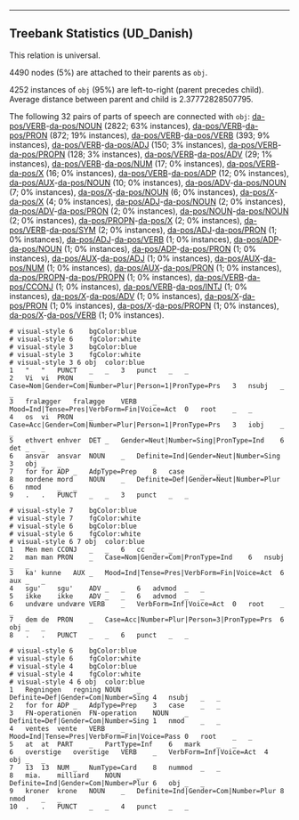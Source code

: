 

--------------------------------------------------------------------------------

## Treebank Statistics (UD_Danish)

This relation is universal.

4490 nodes (5%) are attached to their parents as `obj`.

4252 instances of `obj` (95%) are left-to-right (parent precedes child).
Average distance between parent and child is 2.37772828507795.

The following 32 pairs of parts of speech are connected with `obj`: [da-pos/VERB]()-[da-pos/NOUN]() (2822; 63% instances), [da-pos/VERB]()-[da-pos/PRON]() (872; 19% instances), [da-pos/VERB]()-[da-pos/VERB]() (393; 9% instances), [da-pos/VERB]()-[da-pos/ADJ]() (150; 3% instances), [da-pos/VERB]()-[da-pos/PROPN]() (128; 3% instances), [da-pos/VERB]()-[da-pos/ADV]() (29; 1% instances), [da-pos/VERB]()-[da-pos/NUM]() (17; 0% instances), [da-pos/VERB]()-[da-pos/X]() (16; 0% instances), [da-pos/VERB]()-[da-pos/ADP]() (12; 0% instances), [da-pos/AUX]()-[da-pos/NOUN]() (10; 0% instances), [da-pos/ADV]()-[da-pos/NOUN]() (7; 0% instances), [da-pos/X]()-[da-pos/NOUN]() (6; 0% instances), [da-pos/X]()-[da-pos/X]() (4; 0% instances), [da-pos/ADJ]()-[da-pos/NOUN]() (2; 0% instances), [da-pos/ADV]()-[da-pos/PRON]() (2; 0% instances), [da-pos/NOUN]()-[da-pos/NOUN]() (2; 0% instances), [da-pos/PROPN]()-[da-pos/X]() (2; 0% instances), [da-pos/VERB]()-[da-pos/SYM]() (2; 0% instances), [da-pos/ADJ]()-[da-pos/PRON]() (1; 0% instances), [da-pos/ADJ]()-[da-pos/VERB]() (1; 0% instances), [da-pos/ADP]()-[da-pos/NOUN]() (1; 0% instances), [da-pos/ADP]()-[da-pos/PRON]() (1; 0% instances), [da-pos/AUX]()-[da-pos/ADJ]() (1; 0% instances), [da-pos/AUX]()-[da-pos/NUM]() (1; 0% instances), [da-pos/AUX]()-[da-pos/PRON]() (1; 0% instances), [da-pos/PROPN]()-[da-pos/PROPN]() (1; 0% instances), [da-pos/VERB]()-[da-pos/CCONJ]() (1; 0% instances), [da-pos/VERB]()-[da-pos/INTJ]() (1; 0% instances), [da-pos/X]()-[da-pos/ADV]() (1; 0% instances), [da-pos/X]()-[da-pos/PRON]() (1; 0% instances), [da-pos/X]()-[da-pos/PROPN]() (1; 0% instances), [da-pos/X]()-[da-pos/VERB]() (1; 0% instances).


~~~ conllu
# visual-style 6	bgColor:blue
# visual-style 6	fgColor:white
# visual-style 3	bgColor:blue
# visual-style 3	fgColor:white
# visual-style 3 6 obj	color:blue
1	"	"	PUNCT	_	_	3	punct	_	_
2	Vi	vi	PRON	_	Case=Nom|Gender=Com|Number=Plur|Person=1|PronType=Prs	3	nsubj	_	_
3	fralægger	fralægge	VERB	_	Mood=Ind|Tense=Pres|VerbForm=Fin|Voice=Act	0	root	_	_
4	os	vi	PRON	_	Case=Acc|Gender=Com|Number=Plur|Person=1|PronType=Prs	3	iobj	_	_
5	ethvert	enhver	DET	_	Gender=Neut|Number=Sing|PronType=Ind	6	det	_	_
6	ansvar	ansvar	NOUN	_	Definite=Ind|Gender=Neut|Number=Sing	3	obj	_	_
7	for	for	ADP	_	AdpType=Prep	8	case	_	_
8	mordene	mord	NOUN	_	Definite=Def|Gender=Neut|Number=Plur	6	nmod	_	_
9	.	.	PUNCT	_	_	3	punct	_	_

~~~


~~~ conllu
# visual-style 7	bgColor:blue
# visual-style 7	fgColor:white
# visual-style 6	bgColor:blue
# visual-style 6	fgColor:white
# visual-style 6 7 obj	color:blue
1	Men	men	CCONJ	_	_	6	cc	_	_
2	man	man	PRON	_	Case=Nom|Gender=Com|PronType=Ind	6	nsubj	_	_
3	ka'	kunne	AUX	_	Mood=Ind|Tense=Pres|VerbForm=Fin|Voice=Act	6	aux	_	_
4	sgu'	sgu'	ADV	_	_	6	advmod	_	_
5	ikke	ikke	ADV	_	_	6	advmod	_	_
6	undvære	undvære	VERB	_	VerbForm=Inf|Voice=Act	0	root	_	_
7	dem	de	PRON	_	Case=Acc|Number=Plur|Person=3|PronType=Prs	6	obj	_	_
8	.	.	PUNCT	_	_	6	punct	_	_

~~~


~~~ conllu
# visual-style 6	bgColor:blue
# visual-style 6	fgColor:white
# visual-style 4	bgColor:blue
# visual-style 4	fgColor:white
# visual-style 4 6 obj	color:blue
1	Regningen	regning	NOUN	_	Definite=Def|Gender=Com|Number=Sing	4	nsubj	_	_
2	for	for	ADP	_	AdpType=Prep	3	case	_	_
3	FN-operationen	FN-operation	NOUN	_	Definite=Def|Gender=Com|Number=Sing	1	nmod	_	_
4	ventes	vente	VERB	_	Mood=Ind|Tense=Pres|VerbForm=Fin|Voice=Pass	0	root	_	_
5	at	at	PART	_	PartType=Inf	6	mark	_	_
6	overstige	overstige	VERB	_	VerbForm=Inf|Voice=Act	4	obj	_	_
7	13	13	NUM	_	NumType=Card	8	nummod	_	_
8	mia.	milliard	NOUN	_	Definite=Ind|Gender=Com|Number=Plur	6	obj	_	_
9	kroner	krone	NOUN	_	Definite=Ind|Gender=Com|Number=Plur	8	nmod	_	_
10	.	.	PUNCT	_	_	4	punct	_	_

~~~



